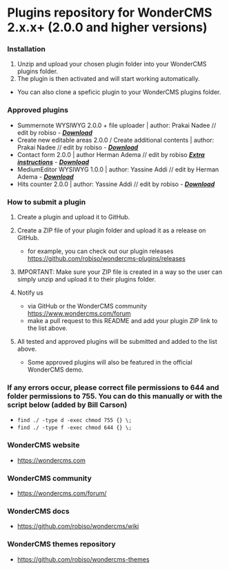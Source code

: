 # Plugins repository for WonderCMS 2.x.x+ (2.0.0 and higher versions)

### Installation
1. Unzip and upload your chosen plugin folder into your WonderCMS plugins folder.
2. The plugin is then activated and will start working automatically.
- You can also clone a speficic plugin to your WonderCMS plugins folder.

### Approved plugins
- Summernote WYSIWYG 2.0.0 + file uploader | author: Prakai Nadee // edit by robiso - ***[Download](https://github.com/robiso/wondercms-plugins/releases/download/Summernote/summernote.zip)***
- Create new editable areas 2.0.0 / Create additional contents | author: Prakai Nadee // edit by robiso -  ***[Download]( https://github.com/robiso/wondercms-plugins/releases/download/additional-contents/addition_contents.zip)***
- Contact form 2.0.0 | author Herman Adema // edit by robiso ***[Extra instructions](https://github.com/robiso/contact_form/releases/tag/2.0)*** -  ***[Download](https://github.com/robiso/contact_form/releases/download/2.0/contact_form.zip)***
- MediumEditor WYSIWYG 1.0.0 | author: Yassine Addi // edit by Herman Adema -  ***[Download](https://github.com/Hermadme/Medium-Editor_wonderCMS_2.x.x/archive/v1.0.0.zip)***
- Hits counter 2.0.0 | author: Yassine Addi // edit by robiso -  ***[Download](https://github.com/robiso/wondercms-plugins/releases/download/hits-counter/hits-counter.zip)***

### How to submit a plugin
1. Create a plugin and upload it to GitHub.

2. Create a ZIP file of your plugin folder and upload it as a release on GitHub.
   - for example, you can check out our plugin releases https://github.com/robiso/wondercms-plugins/releases
   
3. IMPORTANT: Make sure your ZIP file is created in a way so the user can simply unzip and upload it to their plugins folder.

4. Notify us
   - via GitHub or the WonderCMS community https://www.wondercms.com/forum
   - make a pull request to this README and add your plugin ZIP link to the list above.

5. All tested and approved plugins will be submitted and added to the list above.
   - Some approved plugins will also be featured in the official WonderCMS demo.

### If any errors occur, please correct file permissions to 644 and folder permissions to 755. You can do this manually or with the script below (added by Bill Carson)
  - `find ./ -type d -exec chmod 755 {} \;`
  - `find ./ -type f -exec chmod 644 {} \;`

### WonderCMS website
- https://wondercms.com

### WonderCMS community
- https://wondercms.com/forum/

### WonderCMS docs
- https://github.com/robiso/wondercms/wiki

### WonderCMS themes repository
- https://github.com/robiso/wondercms-themes
